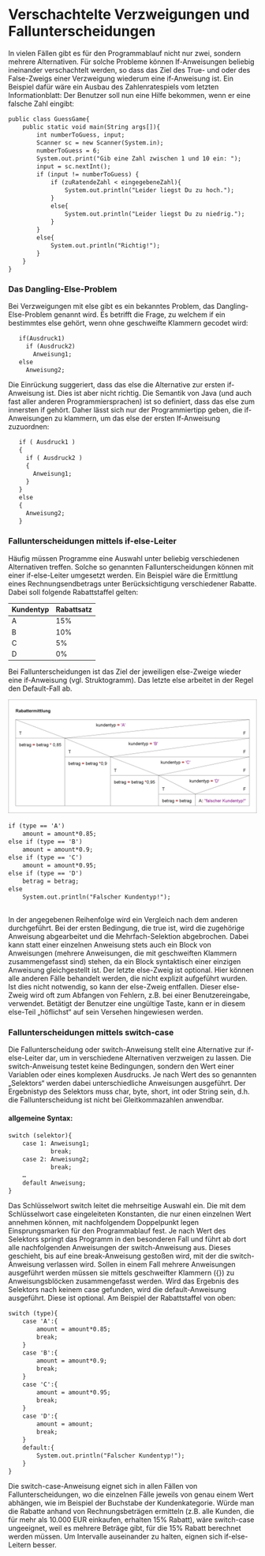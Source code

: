 # Verschachtelte Verzweigungen und Fallunterscheidungen 

In vielen Fällen gibt es für den Programmablauf nicht nur zwei, sondern mehrere Alternativen. Für solche Probleme können If-Anweisungen beliebig ineinander verschachtelt werden, so dass das Ziel des True- und oder des False-Zweigs einer Verzweigung wiederum eine if-Anweisung ist. Ein Beispiel dafür wäre ein Ausbau des Zahlenratespiels vom letzten Informationblatt: Der Benutzer soll nun eine Hilfe bekommen, wenn er eine falsche Zahl eingibt:
```
public class GuessGame{
    public static void main(String args[]){
        int numberToGuess, input;
        Scanner sc = new Scanner(System.in);
        numberToGuess = 6;
        System.out.print("Gib eine Zahl zwischen 1 und 10 ein: ");
        input = sc.nextInt();
        if (input != numberToGuess) {
            if (zuRatendeZahl < eingegebeneZahl){
                System.out.println("Leider liegst Du zu hoch.");
            }
            else{
                System.out.println("Leider liegst Du zu niedrig.");
            }            
        }
        else{
            System.out.println("Richtig!");
        }
    }
}
```
### Das Dangling-Else-Problem
Bei Verzweigungen mit else gibt es ein bekanntes Problem, das Dangling-Else-Problem genannt wird. Es betrifft die Frage, zu welchem if ein bestimmtes else gehört, wenn ohne geschweifte Klammern gecodet wird: 
```
   if(Ausdruck1)
     if (Ausdruck2)
       Anweisung1;
   else
     Anweisung2;
```
Die Einrückung suggeriert, dass das else die Alternative zur ersten if-Anweisung ist. Dies ist aber nicht richtig. Die Semantik von Java (und auch fast aller anderen Programmiersprachen) ist so definiert, dass das else zum innersten if gehört. Daher lässt sich nur der Programmiertipp geben, die if-Anweisungen zu klammern, um das else der ersten If-Anweisung zuzuordnen:

```   
   if ( Ausdruck1 )
   {
     if ( Ausdruck2 )
     {
       Anweisung1;
     }
   }
   else
   {
     Anweisung2;
   }
```
### Fallunterscheidungen mittels if-else-Leiter
Häufig müssen Programme eine Auswahl unter beliebig verschiedenen Alternativen treffen. Solche so genannten Fallunterscheidungen können mit einer if-else-Leiter umgesetzt werden. Ein Beispiel wäre die Ermittlung eines Rechnungsendbetrags unter Berücksichtigung verschiedener Rabatte. Dabei soll folgende Rabattstaffel gelten:

Kundentyp | Rabattsatz
---|---     
A | 15% 
B | 10% 
C | 5% 
D | 0%  

Bei Fallunterscheidungen ist das Ziel der jeweiligen else-Zweige wieder eine if-Anweisung (vgl. Struktogramm). Das letzte else arbeitet in der Regel den Default-Fall ab.  

![](./imgs/Rabattermittlung.png)
```
if (type == 'A')
    amount = amount*0.85;
else if (type == 'B')
    amount = amount*0.9;
else if (type == 'C')
    amount = amount*0.95;
else if (type == 'D')
    betrag = betrag;
else
    System.out.println("Falscher Kundentyp!");
    
```
In der angegebenen Reihenfolge wird ein Vergleich nach dem anderen durchgeführt. Bei der ersten Bedingung, die true ist, wird die zugehörige Anweisung abgearbeitet und die Mehrfach-Selektion abgebrochen. Dabei kann statt einer einzelnen Anweisung stets auch ein Block von Anweisungen (mehrere Anweisungen, die mit geschweiften Klammern zusammengefasst sind) stehen, da ein Block syntaktisch einer einzigen Anweisung gleichgestellt ist. Der letzte else-Zweig ist optional. Hier können alle anderen Fälle behandelt werden, die nicht explizit aufgeführt wurden. Ist dies nicht notwendig, so kann der else-Zweig entfallen. 
Dieser else-Zweig wird oft zum Abfangen von Fehlern, z.B. bei einer Benutzereingabe, verwendet. Betätigt der Benutzer eine ungültige Taste, kann er in diesem else-Teil „höflichst“ auf sein Versehen hingewiesen werden.

### Fallunterscheidungen mittels switch-case
Die Fallunterscheidung oder switch-Anweisung stellt eine Alternative zur if-else-Leiter dar, um in verschiedene Alternativen verzweigen zu lassen. Die switch-Anweisung testet keine Bedingungen, sondern den Wert einer Variablen oder eines komplexen Ausdrucks. Je nach Wert des so genannten „Selektors“ werden dabei unterschiedliche Anweisungen ausgeführt. Der Ergebnistyp des Selektors muss char, byte, short, int oder String sein, d.h. die Fallunterscheidung ist nicht bei Gleitkommazahlen anwendbar. 

#### allgemeine Syntax:
```
switch (selektor){
    case 1: Anweisung1; 
            break;
    case 2: Anweisung2; 
            break;
	…
    default Anweisung;
}
```

Das Schlüsselwort switch leitet die mehrseitige Auswahl ein. Die mit dem Schlüsselwort case eingeleiteten Konstanten, die nur einen einzelnen Wert annehmen können, mit nachfolgendem Doppelpunkt legen Einsprungsmarken für den Programmablauf fest. Je nach Wert des Selektors springt das Programm in den besonderen Fall und führt ab dort alle nachfolgenden Anweisungen der switch-Anweisung aus. Dieses geschieht, bis auf eine break-Anweisung gestoßen wird, mit der die switch-Anweisung verlassen wird. Sollen in einem Fall mehrere Anweisungen ausgeführt werden müssen sie mittels geschweifter Klammern ({}) zu Anweisungsblöcken zusammengefasst werden. Wird das Ergebnis des Selektors nach keinem case gefunden, wird die default-Anweisung ausgeführt. Diese ist optional. Am Beispiel der Rabattstaffel von oben:
```
switch (type){
    case 'A':{
        amount = amount*0.85;
        break;
    }
    case 'B':{
        amount = amount*0.9;
        break;
    }
    case 'C':{
        amount = amount*0.95;
        break;
    }
    case 'D':{
        amount = amount;
        break;
    }
    default:{
        System.out.println("Falscher Kundentyp!");
    }
}
```
Die switch-case-Anweisung eignet sich in allen Fällen von Fallunterscheidungen, wo die einzelnen Fälle jeweils von genau einem Wert abhängen, wie im Beispiel der Buchstabe der Kundenkategorie. Würde man die Rabatte anhand von Rechnungsbeträgen ermitteln (z.B. alle Kunden, die für mehr als 10.000 EUR einkaufen, erhalten 15% Rabatt), wäre switch-case ungeeignet, weil es mehrere Beträge gibt, für die 15% Rabatt berechnet werden müssen. Um Intervalle auseinander zu halten, eignen sich if-else-Leitern besser. 